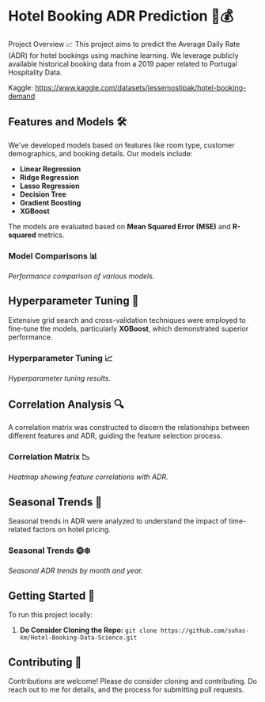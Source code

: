 # Hotel Booking ADR Prediction 🏨💰

Project Overview 📈
This project aims to predict the Average Daily Rate (ADR) for hotel bookings using machine learning. We leverage publicly available historical booking data from a 2019 paper related to Portugal Hospitality Data.


Kaggle: https://www.kaggle.com/datasets/jessemostipak/hotel-booking-demand

## Features and Models 🛠️
We've developed models based on features like room type, customer demographics, and booking details. Our models include:
- **Linear Regression**
- **Ridge Regression**
- **Lasso Regression**
- **Decision Tree**
- **Gradient Boosting**
- **XGBoost**

The models are evaluated based on **Mean Squared Error (MSE)** and **R-squared** metrics.

### Model Comparisons 📊
*Performance comparison of various models.*

## Hyperparameter Tuning 🔧
Extensive grid search and cross-validation techniques were employed to fine-tune the models, particularly **XGBoost**, which demonstrated superior performance.

### Hyperparameter Tuning 📈
*Hyperparameter tuning results.*

## Correlation Analysis 🔍
A correlation matrix was constructed to discern the relationships between different features and ADR, guiding the feature selection process.

### Correlation Matrix 📉
*Heatmap showing feature correlations with ADR.*

## Seasonal Trends 📅
Seasonal trends in ADR were analyzed to understand the impact of time-related factors on hotel pricing.

### Seasonal Trends 🌞❄️
*Seasonal ADR trends by month and year.*

## Getting Started 🚀
To run this project locally:
1. **Do Consider Cloning the Repo:** `git clone https://github.com/suhas-km/Hotel-Booking-Data-Science.git`

## Contributing 🤝
Contributions are welcome! Please do consider cloning and contributing. Do reach out to me for details, and the process for submitting pull requests.
